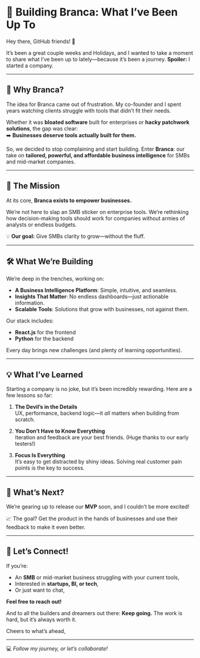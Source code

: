 # 🚀 Building Branca: What I’ve Been Up To

Hey there, GitHub friends! 👋

It’s been a great couple weeks and Holidays, and I wanted to take a moment to share what I’ve been up to lately—because it’s been a journey. **Spoiler:** I started a company.

---

## 🎯 Why Branca?

The idea for Branca came out of frustration. My co-founder and I spent years watching clients struggle with tools that didn’t fit their needs.  

Whether it was **bloated software** built for enterprises or **hacky patchwork solutions**, the gap was clear:  
➡️ **Businesses deserve tools actually built for them.**

So, we decided to stop complaining and start building. Enter **Branca**: our take on **tailored, powerful, and affordable business intelligence** for SMBs and mid-market companies.

---

## 🌟 The Mission

At its core, **Branca exists to empower businesses.**  

We’re not here to slap an SMB sticker on enterprise tools. We’re rethinking how decision-making tools should work for companies without armies of analysts or endless budgets.  

💡 **Our goal:** Give SMBs clarity to grow—without the fluff.

---

## 🛠️ What We’re Building

We’re deep in the trenches, working on:  

- **A Business Intelligence Platform**: Simple, intuitive, and seamless.  
- **Insights That Matter**: No endless dashboards—just actionable information.  
- **Scalable Tools**: Solutions that grow with businesses, not against them.  

Our stack includes:  
- **React.js** for the frontend  
- **Python** for the backend  

Every day brings new challenges (and plenty of learning opportunities).

---

## 💡 What I’ve Learned

Starting a company is no joke, but it’s been incredibly rewarding. Here are a few lessons so far:  

1. **The Devil’s in the Details**  
   UX, performance, backend logic—it *all* matters when building from scratch.  

2. **You Don’t Have to Know Everything**  
   Iteration and feedback are your best friends. (Huge thanks to our early testers!)  

3. **Focus Is Everything**  
   It’s easy to get distracted by shiny ideas. Solving real customer pain points is the key to success.  

---

## 🔮 What’s Next?

We’re gearing up to release our **MVP** soon, and I couldn’t be more excited!  

📈 The goal? Get the product in the hands of businesses and use their feedback to make it even better.  

---

## 🙌 Let’s Connect!

If you’re:  
- An **SMB** or mid-market business struggling with your current tools,  
- Interested in **startups, BI, or tech**,  
- Or just want to chat,  

**Feel free to reach out!**  

And to all the builders and dreamers out there: **Keep going.** The work is hard, but it’s always worth it.  

Cheers to what’s ahead,   

---

💻 *Follow my journey, or let’s collaborate!*  

